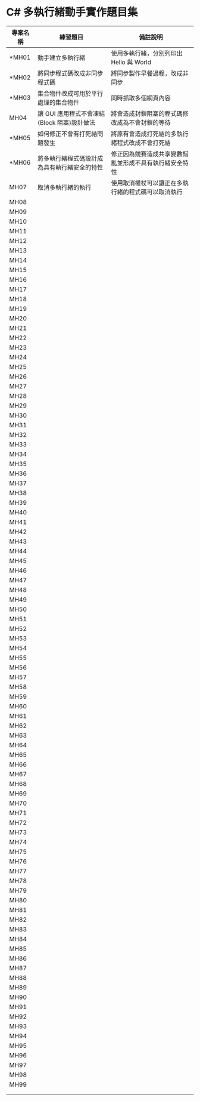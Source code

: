 # C# 多執行緒動手實作題目集

|專案名稱|練習題目|備註說明|
|-|-|-|
|*MH01|動手建立多執行緒|使用多執行緒，分別列印出 Hello 與 World|
|*MH02|將同步程式碼改成非同步程式碼|將同步製作早餐過程，改成非同步|
|*MH03|集合物件改成可用於平行處理的集合物件|同時抓取多個網頁內容|
|MH04|讓 GUI 應用程式不會凍結(Block 阻塞)設計做法|將會造成封鎖阻塞的程式碼修改成為不會封鎖的等待|
|*MH05|如何修正不會有打死結問題發生|將原有會造成打死結的多執行緒程式改成不會打死結|
|*MH06|將多執行緒程式碼設計成為具有執行緒安全的特性|修正因為競賽造成共享變數錯亂並形成不具有執行緒安全特性|
|MH07|取消多執行緒的執行|使用取消權杖可以讓正在多執行緒的程式碼可以取消執行|
|MH08|||
|MH09|||
|MH10|||
|MH11|||
|MH12|||
|MH13|||
|MH14|||
|MH15|||
|MH16|||
|MH17|||
|MH18|||
|MH19|||
|MH20|||
|MH21|||
|MH22|||
|MH23|||
|MH24|||
|MH25|||
|MH26|||
|MH27|||
|MH28|||
|MH29|||
|MH30|||
|MH31|||
|MH32|||
|MH33|||
|MH34|||
|MH35|||
|MH36|||
|MH37|||
|MH38|||
|MH39|||
|MH40|||
|MH41|||
|MH42|||
|MH43|||
|MH44|||
|MH45|||
|MH46|||
|MH47|||
|MH48|||
|MH49|||
|MH50|||
|MH51|||
|MH52|||
|MH53|||
|MH54|||
|MH55|||
|MH56|||
|MH57|||
|MH58|||
|MH59|||
|MH60|||
|MH61|||
|MH62|||
|MH63|||
|MH64|||
|MH65|||
|MH66|||
|MH67|||
|MH68|||
|MH69|||
|MH70|||
|MH71|||
|MH72|||
|MH73|||
|MH74|||
|MH75|||
|MH76|||
|MH77|||
|MH78|||
|MH79|||
|MH80|||
|MH81|||
|MH82|||
|MH83|||
|MH84|||
|MH85|||
|MH86|||
|MH87|||
|MH88|||
|MH89|||
|MH90|||
|MH91|||
|MH92|||
|MH93|||
|MH94|||
|MH95|||
|MH96|||
|MH97|||
|MH98|||
|MH99|||
||||
||||


